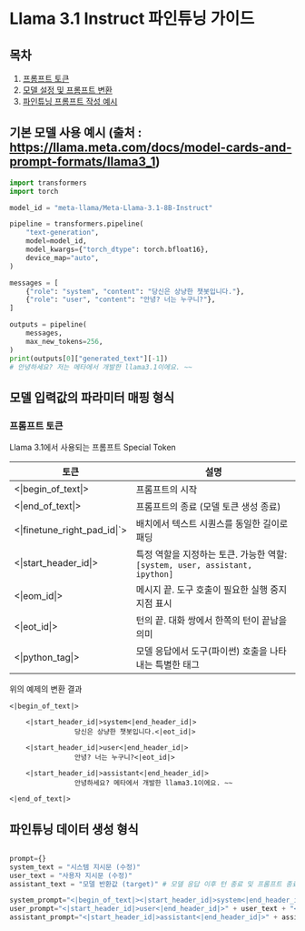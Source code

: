# Llama 3.1 Instruct 파인튜닝 가이드

## 목차
1. [프롬프트 토큰](#프롬프트-토큰)
2. [모델 설정 및 프롬프트 변환](#모델-설정-및-프롬프트-변환)
3. [파인튜닝 프롬프트 작성 예시](#파인튜닝-프롬프트-작성-예시)

## 기본 모델 사용 예시 (출처 : https://llama.meta.com/docs/model-cards-and-prompt-formats/llama3_1)
```python
import transformers
import torch

model_id = "meta-llama/Meta-Llama-3.1-8B-Instruct"

pipeline = transformers.pipeline(
    "text-generation",
    model=model_id,
    model_kwargs={"torch_dtype": torch.bfloat16},
    device_map="auto",
)

messages = [
    {"role": "system", "content": "당신은 상냥한 챗봇입니다."},
    {"role": "user", "content": "안녕? 너는 누구니?"},
]

outputs = pipeline(
    messages,
    max_new_tokens=256,
)
print(outputs[0]["generated_text"][-1])
# 안녕하세요? 저는 메타에서 개발한 llama3.1이에요. ~~
```

## 모델 입력값의 파라미터 매핑 형식

### 프롬프트 토큰

Llama 3.1에서 사용되는 프롬프트 Special Token

| 토큰 | 설명 |
|------|------|
| <\|begin_of_text\|> | 프롬프트의 시작 |
| <\|end_of_text\|> | 프롬프트의 종료 (모델 토큰 생성 종료) |
| <\|finetune_right_pad_id\|`> | 배치에서 텍스트 시퀀스를 동일한 길이로 패딩 |
| <\|start_header_id\|> | 특정 역할을 지정하는 토큰. 가능한 역할: `[system, user, assistant, ipython]` |
| <\|eom_id\|> | 메시지 끝. 도구 호출이 필요한 실행 중지 지점 표시 |
| <\|eot_id\|> | 턴의 끝. 대화 쌍에서 한쪽의 턴이 끝남을 의미 |
| <\|python_tag\|> | 모델 응답에서 도구(파이썬) 호출을 나타내는 특별한 태그 |

위의 예제의 변환 결과

    <|begin_of_text|>

        <|start_header_id|>system<|end_header_id|>
                    당신은 상냥한 챗봇입니다.<|eot_id|>
        
        <|start_header_id|>user<|end_header_id|>
                    안녕? 너는 누구니?<|eot_id|>
        
        <|start_header_id|>assistant<|end_header_id|>
                    안녕하세요? 메타에서 개발한 llama3.1이에요. ~~

    <|end_of_text|>
## 파인튜닝 데이터 생성 형식
```python

prompt={}
system_text = "시스템 지시문 (수정)" 
user_text = "사용자 지시문 (수정)" 
assistant_text = "모델 반환값 (target)" # 모델 응답 이후 턴 종료 및 프롬프트 종료 선언 "<|eot_id|><|end_of_text|>"

system_prompt="<|begin_of_text|><|start_header_id|>system<|end_header_id|>" + system_text + "<|eot_id|>" # 시스템 지시문 이후 턴 종료 선언 "<|eot_id|>"
user_prompt="<|start_header_id|>user<|end_header_id|>" + user_text + "<|eot_id|>" # 사용자 지시문 이후 턴 종료 선언 "<|eot_id|>"
assistant_prompt="<|start_header_id|>assistant<|end_header_id|>" + assistant_text + "<|eot_id|><|end_of_text|>" # 모델 응답 이후 턴 종료 및 프롬프트 종료 선언 "<|eot_id|><|end_of_text|>"

```
